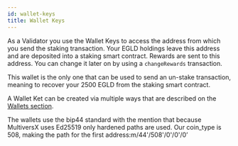 ```yaml
---
id: wallet-keys
title: Wallet Keys
---
```


[comment]: # (mx-context)

As a Validator you use the Wallet Keys to access the address from which you send the staking transaction. Your EGLD holdings leave this address and are deposited into a staking smart contract. Rewards are sent to this address. You can change it later on by using a `changeRewards` transaction.

This wallet is the only one that can be used to send an un-stake transaction, meaning to recover your 2500 EGLD from the staking smart contract.

A Wallet Ket can be created via multiple ways that are described on the [Wallets section](/wallet/overview/).

The wallets use the bip44 standard with the mention that because MultiversX uses Ed25519 only hardened paths are used. Our coin_type is 508, making the path for the first address:m/44'/508'/0'/0'/0’
